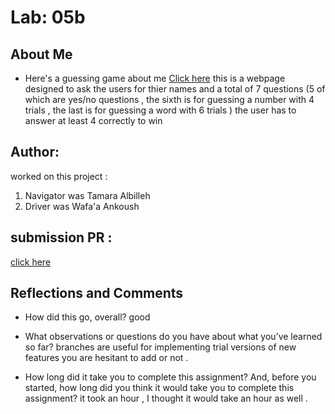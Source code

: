 # Lab: 05b 
## About Me
* Here's a guessing game about me [Click here](https://tamaraalbilleh.github.io/guessing-game-edit/index) 
this is a webpage designed to ask the users for thier names and a total of 7 questions (5 of which are yes/no questions , the sixth is for guessing a number with 4 trials , the last is for guessing a word with 6 trials ) the user has to answer at least 4 correctly to win 

## Author: 
worked on this project :
1. Navigator was Tamara Albilleh 
1. Driver was Wafa'a Ankoush

## submission PR :
[click here](https://github.com/tamaraalbilleh/guessing-game-edit/pull/2)

## Reflections and Comments
* How did this go, overall?
good

* What observations or questions do you have about what you’ve learned so far?
branches are useful for implementing trial versions of new features you are hesitant to add or not .

* How long did it take you to complete this assignment? And, before you started, how long did you think it would take you to complete this assignment?
it took an hour , I thought it would take an hour as well .
